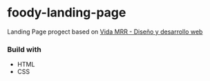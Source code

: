 # foody-landing-page
Landing Page progect based on [Vida MRR - Diseño y desarrollo web](https://www.youtube.com/watch?v=I39yxJUgOuA)

### Build with
<ul>
  <li>HTML</li>
  <li>CSS</li>
</ul>
